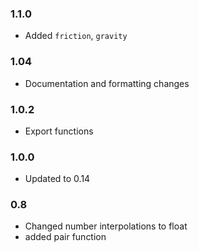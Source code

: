 ### 1.1.0
* Added `friction`, `gravity`

### 1.04
* Documentation and formatting changes

### 1.0.2
* Export functions

### 1.0.0
* Updated to 0.14

### 0.8
* Changed number interpolations to float
* added pair function
